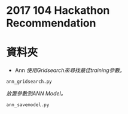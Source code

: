 # 2017 104 Hackathon Recommendation
# 資料夾
* Ann
*使用Gridsearch來尋找最佳training參數。*
```
ann_gridsearch.py
```
*放置參數到ANN Model。*
```
ann_savemodel.py
```
